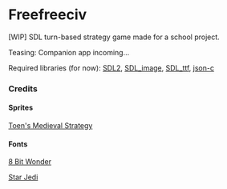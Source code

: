 # Freefreeciv
[WIP] SDL turn-based strategy game made for a school project.

Teasing: Companion app incoming...

Required libraries (for now): [SDL2](https://www.libsdl.org/),
 [SDL_image](https://www.libsdl.org/projects/SDL_image/),
 [SDL_ttf](https://www.libsdl.org/projects/SDL_ttf/),
 [json-c](https://github.com/json-c/json-c)

### Credits
#### Sprites
[Toen's Medieval Strategy](https://toen.itch.io/toens-medieval-strategy)
#### Fonts
[8 Bit Wonder](https://www.dafont.com/fr/8bit-wonder.font)

[Star Jedi](https://www.dafont.com/fr/star-jedi.font)
